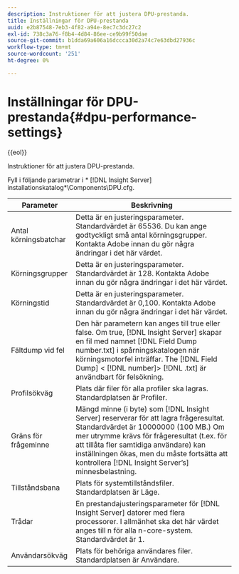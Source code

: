 ```yaml
---
description: Instruktioner för att justera DPU-prestanda.
title: Inställningar för DPU-prestanda
uuid: e2b87548-7eb3-4f82-a94e-8ec7c3dc27c2
exl-id: 738c3a76-f8b4-4d84-86ee-ce9b99f50dae
source-git-commit: b1dda69a606a16dccca30d2a74c7e63dbd27936c
workflow-type: tm+mt
source-wordcount: '251'
ht-degree: 0%

---
```


# Inställningar för DPU-prestanda{#dpu-performance-settings}

{{eol}}

Instruktioner för att justera DPU-prestanda.

Fyll i följande parametrar i * [!DNL Insight Server] installationskatalog*\Components\DPU.cfg.

| Parameter | Beskrivning |
|---|---|
| Antal körningsbatchar | Detta är en justeringsparameter. Standardvärdet är 65536. Du kan ange godtyckligt små antal körningsgrupper. Kontakta Adobe innan du gör några ändringar i det här värdet. |
| Körningsgrupper | Detta är en justeringsparameter. Standardvärdet är 128. Kontakta Adobe innan du gör några ändringar i det här värdet. |
| Körningstid | Detta är en justeringsparameter. Standardvärdet är 0,100. Kontakta Adobe innan du gör några ändringar i det här värdet. |
| Fältdump vid fel | Den här parametern kan anges till true eller false. Om true, [!DNL Insight Server] skapar en fil med namnet [!DNL Field Dump number.txt] i spårningskatalogen när körningsmotorfel inträffar. The [!DNL Field Dump] &lt; [!DNL number]> [!DNL .txt] är användbart för felsökning. |
| Profilsökväg | Plats där filer för alla profiler ska lagras. Standardplatsen är Profiler\. |
| Gräns för frågeminne | Mängd minne (i byte) som [!DNL Insight Server] reserverar för att lagra frågeresultat. Standardvärdet är 10000000 (100 MB.) Om mer utrymme krävs för frågeresultat (t.ex. för att tillåta fler samtidiga användare) kan inställningen ökas, men du måste fortsätta att kontrollera [!DNL Insight Server’s] minnesbelastning. |
| Tillståndsbana | Plats för systemtillståndsfiler. Standardplatsen är Läge\. |
| Trådar | En prestandajusteringsparameter för [!DNL Insight Server] datorer med flera processorer. I allmänhet ska det här värdet anges till n för alla n-core-system. Standardvärdet är 1. |
| Användarsökväg | Plats för behöriga användares filer. Standardplatsen är Användare\. |
